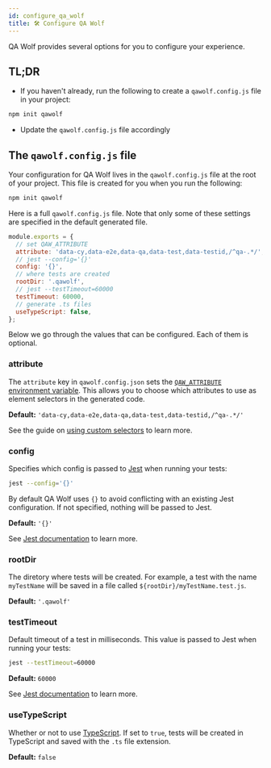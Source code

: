 ```yaml
---
id: configure_qa_wolf
title: 🛠️ Configure QA Wolf
---
```


QA Wolf provides several options for you to configure your experience.

## TL;DR

- If you haven't already, run the following to create a `qawolf.config.js` file in your project:

```bash
npm init qawolf
```

- Update the `qawolf.config.js` file accordingly

## The `qawolf.config.js` file

Your configuration for QA Wolf lives in the `qawolf.config.js` file at the root of your project. This file is created for you when you run the following:

```bash
npm init qawolf
```

Here is a full `qawolf.config.js` file. Note that only some of these settings are specified in the default generated file.

```js
module.exports = {
  // set QAW_ATTRIBUTE
  attribute: 'data-cy,data-e2e,data-qa,data-test,data-testid,/^qa-.*/',
  // jest --config='{}'
  config: '{}',
  // where tests are created
  rootDir: '.qawolf',
  // jest --testTimeout=60000
  testTimeout: 60000,
  // generate .ts files
  useTypeScript: false,
};
```

Below we go through the values that can be configured. Each of them is optional.

### attribute

The `attribute` key in `qawolf.config.json` sets the [`QAW_ATTRIBUTE` environment variable](api/environment_variables#qaw_attribute). This allows you to choose which attributes to use as element selectors in the generated code.

**Default:** `'data-cy,data-e2e,data-qa,data-test,data-testid,/^qa-.*/'`

See the guide on [using custom selectors](use_custom_selectors#target-attributes) to learn more.

### config

Specifies which config is passed to [Jest](https://jestjs.io) when running your tests:

```bash
jest --config='{}'
```

By default QA Wolf uses `{}` to avoid conflicting with an existing Jest configuration. If not specified, nothing will be passed to Jest.

**Default:** `'{}'`

See [Jest documentation](https://jestjs.io/docs/en/cli#--configpath) to learn more.

### rootDir

The diretory where tests will be created. For example, a test with the name `myTestName` will be saved in a file called `${rootDir}/myTestName.test.js`.

**Default:** `'.qawolf'`

### testTimeout

Default timeout of a test in milliseconds. This value is passed to Jest when running your tests:

```bash
jest --testTimeout=60000
```

**Default:** `60000`

See [Jest documentation](https://jestjs.io/docs/en/cli#--testtimeoutnumber) to learn more.

### useTypeScript

Whether or not to use [TypeScript](https://www.typescriptlang.org). If set to `true`, tests will be created in TypeScript and saved with the `.ts` file extension.

**Default:** `false`
